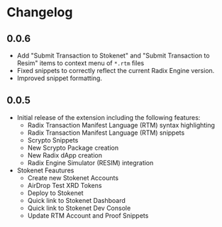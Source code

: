 # Changelog

## 0.0.6

- Add "Submit Transaction to Stokenet" and "Submit Transaction to Resim" items to context menu of `*.rtm` files
- Fixed snippets to correctly reflect the current Radix Engine version.
- Improved snippet formatting.

## 0.0.5

- Initial release of the extension including the following features:
  - Radix Transaction Manifest Language (RTM) syntax highlighting
  - Radix Transaction Manifest Language (RTM) snippets
  - Scrypto Snippets
  - New Scrypto Package creation
  - New Radix dApp creation
  - Radix Engine Simulator (RESIM) integration
- Stokenet Feautures
  - Create new Stokenet Accounts
  - AirDrop Test XRD Tokens
  - Deploy to Stokenet
  - Quick link to Stokenet Dashboard
  - Quick link to Stokenet Dev Console
  - Update RTM Account and Proof Snippets
